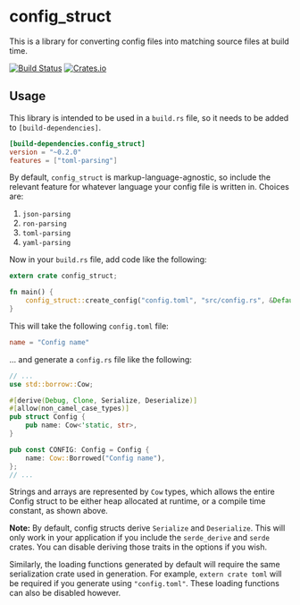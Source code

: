 config_struct
===

This is a library for converting config files into matching source files at build time.

[![Build Status](https://travis-ci.org/Mistodon/config_struct.svg?branch=master)](https://travis-ci.org/Mistodon/config_struct)
[![Crates.io](https://img.shields.io/crates/v/config_struct.svg)](https://crates.io/crates/config_struct)

Usage
---

This library is intended to be used in a `build.rs` file, so it needs to be added to `[build-dependencies]`.

```toml
[build-dependencies.config_struct]
version = "~0.2.0"
features = ["toml-parsing"]
```

By default, `config_struct` is markup-language-agnostic, so include the relevant feature for whatever language your config file is written in. Choices are:

1.  `json-parsing`
2.  `ron-parsing`
3.  `toml-parsing`
4.  `yaml-parsing`

Now in your `build.rs` file, add code like the following:

```rust
extern crate config_struct;

fn main() {
    config_struct::create_config("config.toml", "src/config.rs", &Default::default());
}
```

This will take the following `config.toml` file:

```toml
name = "Config name"
```

... and generate a `config.rs` file like the following:

```rust
// ...
use std::borrow::Cow;

#[derive(Debug, Clone, Serialize, Deserialize)]
#[allow(non_camel_case_types)]
pub struct Config {
    pub name: Cow<'static, str>,
}

pub const CONFIG: Config = Config {
    name: Cow::Borrowed("Config name"),
};
// ...
```

Strings and arrays are represented by `Cow` types, which allows the entire Config struct to be either heap allocated at runtime, or a compile time constant, as shown above.

**Note:** By default, config structs derive `Serialize` and
`Deserialize`. This will only work in your application if you include the
`serde_derive` and `serde` crates. You can disable deriving those traits in
the options if you wish.

Similarly, the loading functions generated by default will require the same
serialization crate used in generation. For example, `extern crate toml` will
be required if you generate using `"config.toml"`. These loading functions can
also be disabled however.
